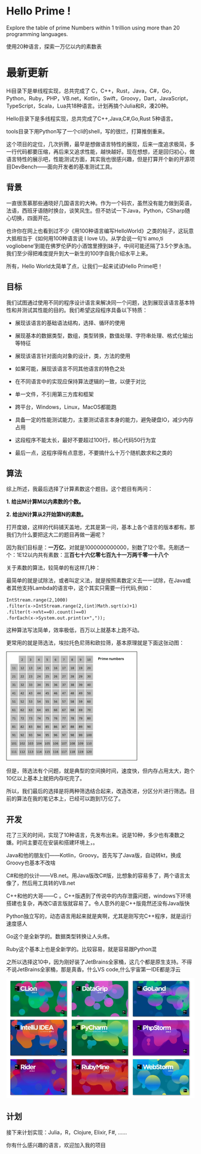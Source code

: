 # **Hello Prime !**
Explore the table of prime Numbers within 1 trillion using more than 20 programming languages.

使用20种语言，探索一万亿以内的素数表

# **最新更新**
Hi目录下是单线程实现，总共完成了 C，C++，Rust，Java，C#，Go，Python，Ruby，PHP，VB.net，Kotlin，Swift，Groovy，Dart，JavaScript，TypeScript，Scala，Lua共18种语言。计划再搞个Julia和R，凑20种。

Hello目录下是多线程实现，总共完成了C++,Java,C#,Go,Rust 5种语言。

tools目录下用Python写了一个cli的shell，写的很烂，打算推倒重来。

这个项目的定位，几次折腾，最早是想做语言特性的展现，后来一度追求极简，多一行代码都要压缩，再后来又追求性能，越快越好。现在想想，还是回归初心，做语言特性的展示吧，性能测试方面，其实我也很感兴趣，但是打算开个新的开源项目DevBench——面向开发者的基准测试工具。

## **背景**
一直很羡慕那些通晓好几国语言的大神。作为一个码农，虽然没有能力做到英语，法语，西班牙语随时换台，谈笑风生。但不妨试一下Java，Python，CSharp随心切换，四面开花。

也许你在网上也看到过不少《用100种语言编写HelloWorld》之类的帖子，这玩意大抵相当于《如何用100种语言说 I love U》。从学会说一句‘ti amo,ti vogliobene’到能在佛罗伦萨的小酒馆里撩到妹子，中间可能还隔了3.5个罗永浩。我们至少得把难度提升到大一新生的100字自我介绍水平上来。

所有，Hello World太简单了点，让我们一起来试试Hello Prime吧！

## **目标**

我们试图通过使用不同的程序设计语言来解决同一个问题，达到展现该语言基本特性和并测试其性能的目的。我们希望这段程序具备以下特质：

- 展现该语言的基础语法结构，选择、循环的使用
- 展现基本的数据类型，数组，类型转换，数值处理、字符串处理、格式化输出等特征

- 展现该语言针对面向对象的设计，类，方法的使用

- 如果可能，展现该语言不同其他语言的特色之处

- 在不同语言中的实现应保持算法逻辑的一致，以便于对比
- 单一文件，不引用第三方库和框架
- 跨平台，Windows，Linux，MacOS都能跑

- 具备一定的性能测试能力，主要测试语言本身的能力，避免硬盘IO，减少内存占用

- 这段程序不能太长，最好不要超过100行，核心代码50行为宜

- 最后一点，这程序得有点意思，不要搞什么十万个随机数求和之类的

## **算法**

综上所述，我最后选择了计算素数这个题目。这个题目有两问：

**1. 给出M计算M以内素数的个数。**

**2. 给出N计算从2开始第N的素数。**

打开度娘，这样的代码铺天盖地，尤其是第一问，基本上各个语言的版本都有。那我们为什么要把这大二的题目再做一遍呢？

因为我们目标是：**一万亿**，对就是1000000000000，别数了12个零。先剧透一个：1E12以内共有素数：**三百七十六亿零七百九十一万两千零一十八个**

关于素数的算法，较简单的有这样几种：

最简单的就是试除法，或者叫定义法，就是按照素数定义去一一试除，在Java或者其他支持Lambda的语言中，这个其实只需要一行代码,例如：
```
IntStream.range(2,1000)
.filter(x->IntStream.range(2,(int)Math.sqrt(x)+1)
.filter(t->x%t==0).count()==0)
.forEach(x->System.out.print(x+","));
```
这种算法写法简单，效率极低，百万以上就基本上跑不动。

更常用的就是筛选法，埃拉托色尼筛和欧拉筛，基本原理就是下面这张动图：

![image](https://github.com/alexy2008/HelloPrime/blob/master/img/prime.gif)

但是，筛选法有个问题，就是典型的空间换时间，速度快，但内存占用太大，跑个10亿以上基本上就把内存吃完了。

所以，我们最后的选择是将两种筛选结合起来，改造改进，分区分片进行筛选。目前的算法在我的笔记本上，已经可以跑到1万亿了。

## **开发**

花了三天的时间，实现了10种语言，先发布出来。说是10种，多少也有凑数之嫌。时间主要花在安装和搭建环境上，。



Java和他的朋友们——Kotlin，Groovy。首先写了Java版，自动转kt，换成Groovy也基本不改啥

C#和他的伙计——VB.net。用Java版改C#版，比想象的容易多了，两个语言太像了，然后用工具转的VB.net

C++和他的大哥——C 。C++版遇到了传说中的内存泄露问题，windows下环境搭建也复杂，再改C语言版就容易了。令人意外的是C++版竟然还没有Java版快

Python独立写的，动态语言用起来就是爽啊，尤其是刚写完C++程序，就是运行速度感人

Go这个是全新学的。数据类型转换让人头疼。

Ruby这个基本上也是全新学的。比较容易，就是容易跟Python混

之所以选择这10中，因为刚好装了JetBrains全家桶，这几个都是原生支持。不得不说JetBrains全家桶，那是真香。什么VS code,什么宇宙第一IDE都是浮云

![image](https://github.com/alexy2008/HelloPrime/blob/master/img/JetBrains.png)


## **计划**

接下来计划实现：Julia，R，Clojure, Elixir, F#, ……

你有什么感兴趣的语言，欢迎加入我的项目




